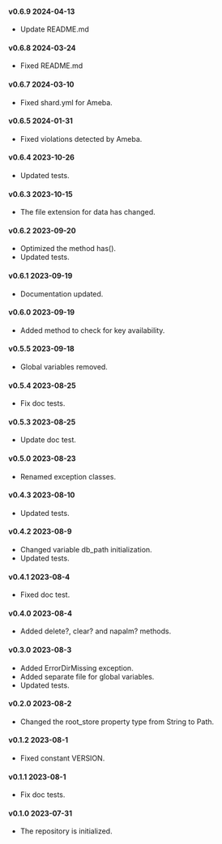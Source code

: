 #### v0.6.9 2024-04-13

- Update README.md

#### v0.6.8 2024-03-24

- Fixed README.md

#### v0.6.7 2024-03-10

- Fixed shard.yml for Ameba.

#### v0.6.5 2024-01-31

- Fixed violations detected by Ameba.

#### v0.6.4 2023-10-26

- Updated tests.

#### v0.6.3 2023-10-15

- The file extension for data has changed.

#### v0.6.2 2023-09-20

- Optimized the method has().
- Updated tests.

#### v0.6.1 2023-09-19

- Documentation updated.

#### v0.6.0 2023-09-19

- Added method to check for key availability.

#### v0.5.5 2023-09-18

- Global variables removed.

#### v0.5.4 2023-08-25

- Fix doc tests.

#### v0.5.3 2023-08-25

- Update doc test.

#### v0.5.0 2023-08-23

- Renamed exception classes.

#### v0.4.3 2023-08-10

- Updated tests.

#### v0.4.2 2023-08-9

- Changed variable db_path initialization.
- Updated tests.

#### v0.4.1 2023-08-4

- Fixed doc test.

#### v0.4.0 2023-08-4

- Added delete?, clear? and napalm? methods.

#### v0.3.0 2023-08-3

- Added ErrorDirMissing exception.
- Added separate file for global variables.
- Updated tests.

#### v0.2.0 2023-08-2

- Changed the root_store property type from String to Path.

#### v0.1.2 2023-08-1

- Fixed constant VERSION.

#### v0.1.1 2023-08-1

- Fix doc tests.

#### v0.1.0 2023-07-31

- The repository is initialized.

